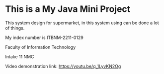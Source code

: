 # This is a My Java Mini Project 

This system design for supermarket, in this system using can be done a lot of things.

My index number is ITBNM-2211-0129

Faculty of Information Technology

Intake 11 NMC

Video demonstration link: https://youtu.be/q_1LyvKN2Og
